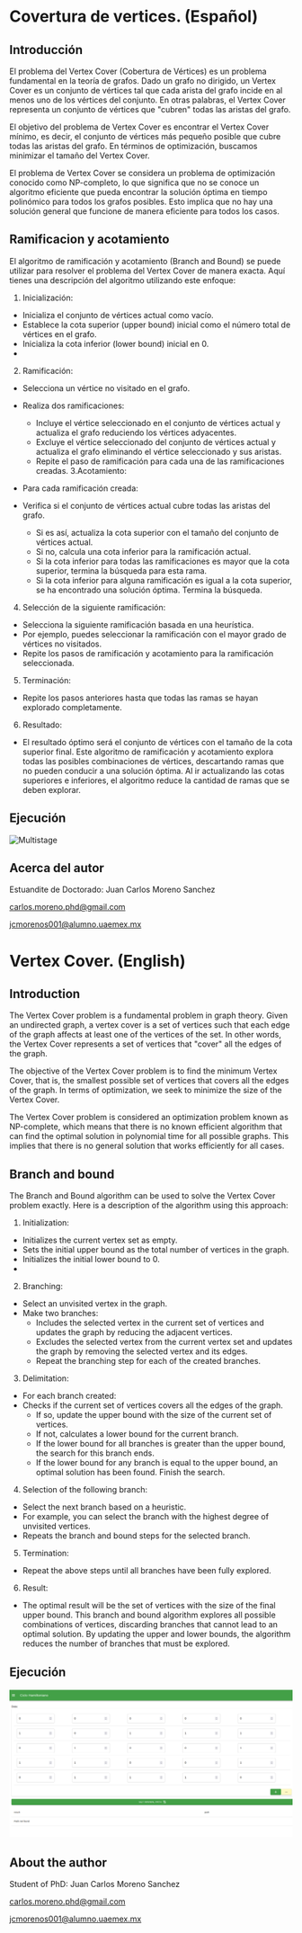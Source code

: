 # Covertura de vertices. (Español)

## Introducción

El problema del Vertex Cover (Cobertura de Vértices) es un problema fundamental en la teoría de grafos. Dado un grafo no dirigido, un Vertex Cover es un conjunto de vértices tal que cada arista del grafo incide en al menos uno de los vértices del conjunto. En otras palabras, el Vertex Cover representa un conjunto de vértices que "cubren" todas las aristas del grafo.

El objetivo del problema de Vertex Cover es encontrar el Vertex Cover mínimo, es decir, el conjunto de vértices más pequeño posible que cubre todas las aristas del grafo. En términos de optimización, buscamos minimizar el tamaño del Vertex Cover.

El problema de Vertex Cover se considera un problema de optimización conocido como NP-completo, lo que significa que no se conoce un algoritmo eficiente que pueda encontrar la solución óptima en tiempo polinómico para todos los grafos posibles. Esto implica que no hay una solución general que funcione de manera eficiente para todos los casos.


## Ramificacion y acotamiento
El algoritmo de ramificación y acotamiento (Branch and Bound) se puede utilizar para resolver el problema del Vertex Cover de manera exacta. Aquí tienes una descripción del algoritmo utilizando este enfoque:

1. Inicialización:

- Inicializa el conjunto de vértices actual como vacío.
- Establece la cota superior (upper bound) inicial como el número total de vértices en el grafo.
- Inicializa la cota inferior (lower bound) inicial en 0.
- 
2. Ramificación:

- Selecciona un vértice no visitado en el grafo.
- Realiza dos ramificaciones:
    - Incluye el vértice seleccionado en el conjunto de vértices actual y actualiza el grafo reduciendo los vértices adyacentes.
    - Excluye el vértice seleccionado del conjunto de vértices actual y actualiza el grafo eliminando el vértice seleccionado y sus aristas.
    - Repite el paso de ramificación para cada una de las ramificaciones creadas.
3.Acotamiento:

- Para cada ramificación creada:
- Verifica si el conjunto de vértices actual cubre todas las aristas del grafo.
    - Si es así, actualiza la cota superior con el tamaño del conjunto de vértices actual.
    - Si no, calcula una cota inferior para la ramificación actual.
    - Si la cota inferior para todas las ramificaciones es mayor que la cota superior, termina la búsqueda para esta rama.
    - Si la cota inferior para alguna ramificación es igual a la cota superior, se ha encontrado una solución óptima. Termina la búsqueda.
4. Selección de la siguiente ramificación:

- Selecciona la siguiente ramificación basada en una heurística.
- Por ejemplo, puedes seleccionar la ramificación con el mayor grado de vértices no visitados.
- Repite los pasos de ramificación y acotamiento para la ramificación seleccionada.
5. Terminación:

-   Repite los pasos anteriores hasta que todas las ramas se hayan explorado completamente.
6. Resultado:

- El resultado óptimo será el conjunto de vértices con el tamaño de la cota superior final.
Este algoritmo de ramificación y acotamiento explora todas las posibles combinaciones de vértices, descartando ramas que no pueden conducir a una solución óptima. Al ir actualizando las cotas superiores e inferiores, el algoritmo reduce la cantidad de ramas que se deben explorar.


## Ejecución

![Multistage](asserts/)


## Acerca del autor 
Estuandite de Doctorado: Juan Carlos Moreno Sanchez

<carlos.moreno.phd@gmail.com>

<jcmorenos001@alumno.uaemex.mx>

# Vertex Cover. (English)

## Introduction

The Vertex Cover problem is a fundamental problem in graph theory. Given an undirected graph, a vertex cover is a set of vertices such that each edge of the graph affects at least one of the vertices of the set. In other words, the Vertex Cover represents a set of vertices that "cover" all the edges of the graph.

The objective of the Vertex Cover problem is to find the minimum Vertex Cover, that is, the smallest possible set of vertices that covers all the edges of the graph. In terms of optimization, we seek to minimize the size of the Vertex Cover.

The Vertex Cover problem is considered an optimization problem known as NP-complete, which means that there is no known efficient algorithm that can find the optimal solution in polynomial time for all possible graphs. This implies that there is no general solution that works efficiently for all cases.

## Branch and bound

The Branch and Bound algorithm can be used to solve the Vertex Cover problem exactly. Here is a description of the algorithm using this approach:

1. Initialization:

- Initializes the current vertex set as empty.
- Sets the initial upper bound as the total number of vertices in the graph.
- Initializes the initial lower bound to 0.
-
2. Branching:

- Select an unvisited vertex in the graph.
- Make two branches:
     - Includes the selected vertex in the current set of vertices and updates the graph by reducing the adjacent vertices.
     - Excludes the selected vertex from the current vertex set and updates the graph by removing the selected vertex and its edges.
     - Repeat the branching step for each of the created branches.
3. Delimitation:

- For each branch created:
- Checks if the current set of vertices covers all the edges of the graph.
     - If so, update the upper bound with the size of the current set of vertices.
     - If not, calculates a lower bound for the current branch.
     - If the lower bound for all branches is greater than the upper bound, the search for this branch ends.
     - If the lower bound for any branch is equal to the upper bound, an optimal solution has been found. Finish the search.
4. Selection of the following branch:

- Select the next branch based on a heuristic.
- For example, you can select the branch with the highest degree of unvisited vertices.
- Repeats the branch and bound steps for the selected branch.
5. Termination:

- Repeat the above steps until all branches have been fully explored.
6. Result:

- The optimal result will be the set of vertices with the size of the final upper bound.
This branch and bound algorithm explores all possible combinations of vertices, discarding branches that cannot lead to an optimal solution. By updating the upper and lower bounds, the algorithm reduces the number of branches that must be explored.

## Ejecución

![Multistage](asserts/hamiltoniano.png)

## About the author
Student of PhD: Juan Carlos Moreno Sanchez

<carlos.moreno.phd@gmail.com>

<jcmorenos001@alumno.uaemex.mx>